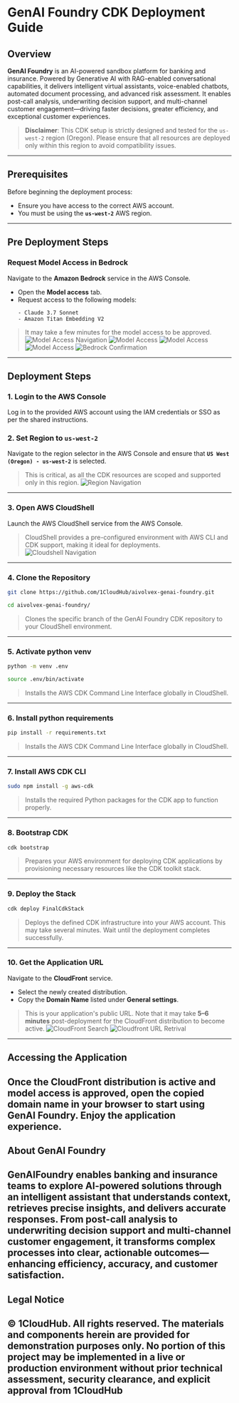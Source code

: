 # GenAI Foundry CDK Deployment Guide
## Overview
**GenAI Foundry** is an AI-powered sandbox platform for banking and insurance. Powered by Generative AI with RAG-enabled conversational capabilities, it delivers intelligent virtual assistants, voice-enabled chatbots, automated document processing, and advanced risk assessment. It enables post-call analysis, underwriting decision support, and multi-channel customer engagement—driving faster decisions, greater efficiency, and exceptional customer experiences.
> **Disclaimer**: This CDK setup is strictly designed and tested for the `us-west-2` region (Oregon). Please ensure that all resources are deployed only within this region to avoid compatibility issues.
---
## Prerequisites
Before beginning the deployment process:
* Ensure you have access to the correct AWS account.
* You must be using the **`us-west-2`** AWS region.
---
## Pre Deployment Steps
### Request Model Access in Bedrock
Navigate to the **Amazon Bedrock** service in the AWS Console.
* Open the **Model access** tab.
* Request access to the following models:
  ```
  - Claude 3.7 Sonnet
  - Amazon Titan Embedding V2
  ```
> It may take a few minutes for the model access to be approved.
![Model Access Navigation](./assets/model_access_1.jpg)
![Model Access](./assets/enable-model.png)
![Model Access](./assets/request-for-access.png)
![Model Access](./assets/request_2.png)
![Bedrock Confirmation](./assets/bedrock-confirmation-page.png)
---
## Deployment Steps
### 1. Login to the AWS Console
Log in to the provided AWS account using the IAM credentials or SSO as per the shared instructions.
### 2. Set Region to `us-west-2`
Navigate to the region selector in the AWS Console and ensure that **`US West (Oregon) - us-west-2`** is selected.
> This is critical, as all the CDK resources are scoped and supported only in this region.
![Region Navigation](./assets/region.jpg)
---
### 3. Open AWS CloudShell
Launch the AWS CloudShell service from the AWS Console.
> CloudShell provides a pre-configured environment with AWS CLI and CDK support, making it ideal for deployments.
![Cloudshell Navigation](./assets/cloudshell.jpg)
---
### 4. Clone the Repository
```bash
git clone https://github.com/1CloudHub/aivolvex-genai-foundry.git
```
 
```bash
cd aivolvex-genai-foundry/
```
> Clones the specific branch of the GenAI Foundry CDK repository to your CloudShell environment.
---
### 5. Activate python venv
```bash
python -m venv .env
```
```bash
source .env/bin/activate
```
> Installs the AWS CDK Command Line Interface globally in CloudShell.
---
### 6. Install python requirements
```bash
pip install -r requirements.txt
```
> Installs the AWS CDK Command Line Interface globally in CloudShell.
---
### 7. Install AWS CDK CLI
```bash
sudo npm install -g aws-cdk
```
> Installs the required Python packages for the CDK app to function properly.
---
### 8. Bootstrap CDK
```bash
cdk bootstrap
```
> Prepares your AWS environment for deploying CDK applications by provisioning necessary resources like the CDK toolkit stack.
---
### 9. Deploy the Stack
```bash
cdk deploy FinalCdkStack
```
> Deploys the defined CDK infrastructure into your AWS account. This may take several minutes. Wait until the deployment completes successfully.
 
 
---
 
 
 
### 10. Get the Application URL
Navigate to the **CloudFront** service.
* Select the newly created distribution.
* Copy the **Domain Name** listed under **General settings**.
> This is your application's public URL. Note that it may take **5–6 minutes** post-deployment for the CloudFront distribution to become active.
![CloudFront Search](./assets/search_cloudfront.png)
![Cloudfront URL Retrival](./assets/domain_name.png)
---
## Accessing the Application
Once the CloudFront distribution is active and model access is approved, open the copied domain name in your browser to start using **GenAI Foundry**.
Enjoy the application experience.
---
## About GenAI Foundry
GenAIFoundry enables banking and insurance teams to explore AI-powered solutions through an intelligent assistant that understands context, retrieves precise insights, and delivers accurate responses. From post-call analysis to underwriting decision support and multi-channel customer engagement, it transforms complex processes into clear, actionable outcomes—enhancing efficiency, accuracy, and customer satisfaction.
---
## Legal Notice
© 1CloudHub. All rights reserved.
The materials and components herein are provided for demonstration purposes only. No portion of this project may be implemented in a live or production environment without prior technical assessment, security clearance, and explicit approval from 1CloudHub
---
